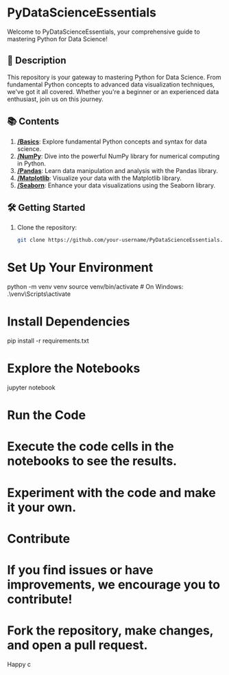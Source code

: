 # PyDataScienceEssentials

Welcome to PyDataScienceEssentials, your comprehensive guide to mastering Python for Data Science!

## 🚀 Description

This repository is your gateway to mastering Python for Data Science. From fundamental Python concepts to advanced data visualization techniques, we've got it all covered. Whether you're a beginner or an experienced data enthusiast, join us on this journey.

## 📚 Contents

1. **[/Basics](/Basics)**: Explore fundamental Python concepts and syntax for data science.
2. **[/NumPy](/NumPy)**: Dive into the powerful NumPy library for numerical computing in Python.
3. **[/Pandas](/Pandas)**: Learn data manipulation and analysis with the Pandas library.
4. **[/Matplotlib](/Matplotlib)**: Visualize your data with the Matplotlib library.
5. **[/Seaborn](/Seaborn)**: Enhance your data visualizations using the Seaborn library.

## 🛠️ Getting Started

1. Clone the repository:

   ```bash
   git clone https://github.com/your-username/PyDataScienceEssentials.git

# Set Up Your Environment
python -m venv venv
source venv/bin/activate  # On Windows: .\venv\Scripts\activate

# Install Dependencies
pip install -r requirements.txt

# Explore the Notebooks
jupyter notebook

# Run the Code
# Execute the code cells in the notebooks to see the results.
# Experiment with the code and make it your own.

# Contribute
# If you find issues or have improvements, we encourage you to contribute!
# Fork the repository, make changes, and open a pull request.
Happy c
